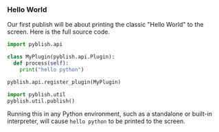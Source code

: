 ### Hello World

Our first publish will be about printing the classic "Hello World" to the screen. Here is the full source code.

```python
import pyblish.api

class MyPlugin(pyblish.api.Plugin):
  def process(self):
    print("hello python")

pyblish.api.register_plugin(MyPlugin)

import pyblish.util
pyblish.util.publish()
```

Running this in any Python environment, such as a standalone or built-in interpreter, will cause `hello python` to be printed to the screen.
